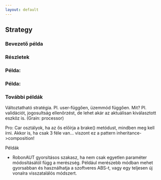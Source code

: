 ```yaml
---
layout: default
---
```


## Strategy

### Bevezető példa

### Részletek

### Példa:

### Példa:

### További példák

Változtatható stratégia. Pl. user-függően, üzemmód függően.
Mit? Pl. validációt, jogosultság ellenőrzést, de lehet akár az aktuálisan kiválasztott eszköz is. (Grain: processor)

Pro: Car osztályok, ha az ős előírja a brake() metódust, mindben meg kell írni. Akkor is, ha csak 3 féle van... viszont ez a pattern inheritance->composition!

Példák

* RobonAUT gyorsításos szakasz, ha nem csak egyetlen paraméter módosításától függ a merészség. Például merészebb módban mehet gyorsabban és használhatja a szoftveres ABS-t, vagy egy teljesen új vonalra visszatalálós módszert.
